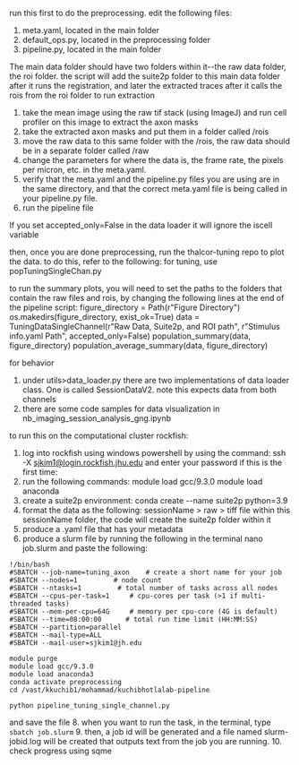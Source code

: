 run this first to do the preprocessing. edit the following files:
1. meta.yaml, located in the main folder
2. default_ops.py, located in the preprocessing folder
3. pipeline.py, located in the main folder

The main data folder should have two folders within it--the raw data folder, the roi folder. the script will add the suite2p folder to this main data folder after it runs the registration, and later the extracted traces after it calls the rois from the roi folder to run extraction

1. take the mean image using the raw tif stack (using ImageJ) and run cell profiler on this image to extract the axon masks
2. take the extracted axon masks and put them in a folder called /rois
3. move the raw data to this same folder with the /rois, the raw data should be in a separate folder called /raw
4. change the parameters for where the data is, the frame rate, the pixels per micron, etc. in the meta.yaml.
5. verify that the meta.yaml and the pipeline.py files you are using are in the same directory, and that the correct meta.yaml file is being called in your pipeline.py file.
6. run the pipeline file 

If you set accepted_only=False in the data loader it will ignore the iscell variable

then, once you are done preprocessing, run the thalcor-tuning repo to plot the data. to do this, refer to the following:
for tuning, use popTuningSingleChan.py

to run the summary plots, you will need to set the paths to the folders that contain the raw files and rois, by changing the following lines at the end of the pipeline script:
figure_directory = Path(r"Figure Directory")
os.makedirs(figure_directory, exist_ok=True)
data = TuningDataSingleChannel(r"Raw Data, Suite2p, and ROI path", r"Stimulus info.yaml Path", accepted_only=False)
population_summary(data, figure_directory)
population_average_summary(data, figure_directory)

for behavior
1. under utils>data_loader.py there are two implementations of data loader class. One is called SessionDataV2. note this expects data from both channels
2. there are some code samples for data visualization in nb_imaging_session_analysis_gng.ipynb


to run this on the computational cluster rockfish:
1. log into rockfish using windows powershell by using the command:
 ssh -X sjkim1@login.rockfish.jhu.edu
and enter your password
if this is the first time:
2. run the following commands:
module load gcc/9.3.0
module load anaconda
3. create a suite2p environment:
conda create --name suite2p python=3.9
5. format the data as the following:
sessionName > raw > tiff file
within this sessionName folder, the code will create the suite2p folder within it
6. produce a .yaml file that has your metadata
7. produce a slurm file by running the following in the terminal
nano job.slurm
and paste the following:
```
!/bin/bash
#SBATCH --job-name=tuning_axon	  # create a short name for your job
#SBATCH --nodes=1         # node count
#SBATCH --ntasks=1         # total number of tasks across all nodes
#SBATCH --cpus-per-task=1     # cpu-cores per task (>1 if multi-threaded tasks)
#SBATCH --mem-per-cpu=64G     # memory per cpu-core (4G is default)
#SBATCH --time=08:00:00      # total run time limit (HH:MM:SS)
#SBATCH --partition=parallel
#SBATCH --mail-type=ALL
#SBATCH --mail-user=sjkim1@jh.edu

module purge
module load gcc/9.3.0
module load anaconda3
conda activate preprocessing
cd /vast/kkuchib1/mohammad/kuchibhotlalab-pipeline

python pipeline_tuning_single_channel.py
```
and save the file
8. when you want to run the task, in the terminal, type
```sbatch job.slurm```
9. then, a job id will be generated and a file named slurm-jobid.log will be created that outputs text from the job you are running.
10. check progress using sqme 
